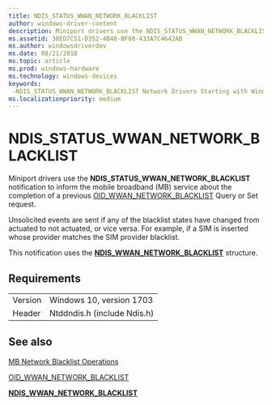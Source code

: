 ```yaml
---
title: NDIS_STATUS_WWAN_NETWORK_BLACKLIST
author: windows-driver-content
description: Miniport drivers use the NDIS_STATUS_WWAN_NETWORK_BLACKLIST notification to inform the mobile broadband (MB) service about the completion of a previous OID_WWAN_NETWORK_BLACKLIST Query or Set request.
ms.assetid: 38ED7C51-D352-4B48-BF80-433A7C4642AB
ms.author: windowsdriverdev
ms.date: 08/21/2018
ms.topic: article
ms.prod: windows-hardware
ms.technology: windows-devices
keywords: 
 -NDIS_STATUS_WWAN_NETWORK_BLACKLIST Network Drivers Starting with Windows Vista
ms.localizationpriority: medium
---
```


# NDIS_STATUS_WWAN_NETWORK_BLACKLIST

Miniport drivers use the **NDIS_STATUS_WWAN_NETWORK_BLACKLIST** notification to inform the mobile broadband (MB) service about the completion of a previous [OID_WWAN_NETWORK_BLACKLIST](oid-wwan-network-blacklist.md) Query or Set request.

Unsolicited events are sent if any of the blacklist states have changed from actuated to not actuated, or vice versa. For example, if a SIM is inserted whose provider matches the SIM provider blacklist.

This notification uses the [**NDIS_WWAN_NETWORK_BLACKLIST**](https://docs.microsoft.com/windows-hardware/drivers/ddi/content/ndiswwan/ns-ndiswwan-_ndis_wwan_network_blacklist) structure.

## Requirements

|   |   |
| --- | --- |
| Version | Windows 10, version 1703 |
| Header | Ntddndis.h (include Ndis.h) |

## See also

[MB Network Blacklist Operations](https://docs.microsoft.com/windows-hardware/drivers/network/mb-network-blacklist-operations)

[OID_WWAN_NETWORK_BLACKLIST](oid-wwan-network-blacklist.md)

[**NDIS_WWAN_NETWORK_BLACKLIST**](https://docs.microsoft.com/windows-hardware/drivers/ddi/content/ndiswwan/ns-ndiswwan-_ndis_wwan_network_blacklist)